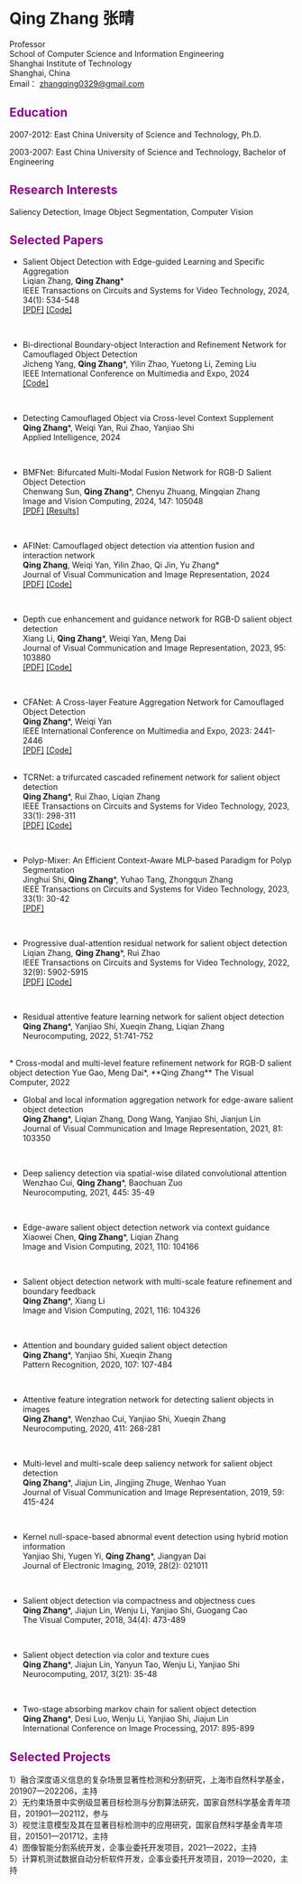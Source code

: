 # **Qing Zhang 张晴**   

Professor     
School of Computer Science and Information Engineering  
Shanghai Institute of Technology  
Shanghai, China  
Email： zhangqing0329@gmail.com  


## **<font color="#8B008B">Education</font>**
2007-2012: East China University of Science and Technology, Ph.D.

2003-2007: East China University of Science and Technology, Bachelor of Engineering


## **<font color="#8B008B">Research Interests</font>**
Saliency Detection, Image Object Segmentation, Computer Vision


## **<font color="#8B008B">Selected Papers</font>**  
* Salient Object Detection with Edge-guided Learning and Specific Aggregation  
Liqian Zhang, **Qing Zhang***  
IEEE Transactions on Circuits and Systems for Video Technology, 2024, 34(1): 534-548   
[\[PDF\]](https://ieeexplore.ieee.org/document/10155248)  [\[Code\]](https://github.com/ZhangQing0329/ELSANet)        
<br/>

* Bi-directional Boundary-object Interaction and Refinement Network for Camouflaged Object Detection  
Jicheng Yang, **Qing Zhang***, Yilin Zhao, Yuetong Li, Zeming Liu  
IEEE International Conference on Multimedia and Expo, 2024   
[\[Code\]](https://github.com/Jcogito/BIRNet)      
<br/>

* Detecting Camouflaged Object via Cross-level Context Supplement   
**Qing Zhang***, Weiqi Yan, Rui Zhao, Yanjiao Shi   
Applied Intelligence, 2024   
<br/>

* BMFNet: Bifurcated Multi-Modal Fusion Network for RGB-D Salient Object Detection  
Chenwang Sun, **Qing Zhang***, Chenyu Zhuang, Mingqian Zhang  
Image and Vision Computing, 2024, 147: 105048  
[\[PDF\]](https://www.sciencedirect.com/science/article/abs/pii/S0262885624001525)  [\[Results\]](https://github.com/ZhangQing0329/BMFNet)    
<br/>  

* AFINet: Camouflaged object detection via attention fusion and interaction network  
**Qing Zhang**, Weiqi Yan, Yilin Zhao, Qi Jin, Yu Zhang*  
Journal of Visual Communication and Image Representation, 2024  
[\[PDF\]](https://www.sciencedirect.com/science/article/abs/pii/S1047320324001640)  [\[Code\]](https://github.com/ZhangQing0329/AFINet)    
<br/>

* Depth cue enhancement and guidance network for RGB-D salient object detection  
Xiang Li, **Qing Zhang***, Weiqi Yan, Meng Dai  
Journal of Visual Communication and Image Representation, 2023, 95: 103880  
[\[PDF\]](https://authors.elsevier.com/sd/article/S1047-3203(23)00130-X)  [\[Code\]](https://github.com/ZhangQing0329/DEGNet)       
<br/> 

* CFANet: A Cross-layer Feature Aggregation Network for Camouflaged Object Detection  
**Qing Zhang***, Weiqi Yan  
IEEE International Conference on Multimedia and Expo, 2023: 2441-2446    
[\[PDF\]](https://ieeexplore.ieee.org/document/10219858) [\[Code\]](https://github.com/ZhangQing0329/CFANet)
<br/><br/>

* TCRNet: a trifurcated cascaded refinement network for salient object detection  
**Qing Zhang***, Rui Zhao, Liqian Zhang  
IEEE Transactions on Circuits and Systems for Video Technology, 2023, 33(1): 298-311  
[\[PDF\]](https://ieeexplore.ieee.org/document/9861608/)  [\[Code\]](https://github.com/ZhangQing0329/TCRNet)   
<br/>
     
* Polyp-Mixer: An Efficient Context-Aware MLP-based Paradigm for Polyp Segmentation  
Jinghui Shi, **Qing Zhang***, Yuhao Tang, Zhongqun Zhang  
IEEE Transactions on Circuits and Systems for Video Technology, 2023, 33(1): 30-42   
[\[PDF\]](https://ieeexplore.ieee.org/document/9852486/)  
<br/>

* Progressive dual-attention residual network for salient object detection  
Liqian Zhang, **Qing Zhang***, Rui Zhao  
IEEE Transactions on Circuits and Systems for Video Technology, 2022, 32(9): 5902-5915   
[\[PDF\]](https://ieeexplore.ieee.org/document/9745960/) [\[Code\]](https://github.com/ZhangQing0329/PDRNet)  
<br/>   


* Residual attentive feature learning network for salient object detection  
**Qing Zhang***, Yanjiao Shi, Xueqin Zhang, Liqian Zhang  
Neurocomputing, 2022, 51:741-752  
<br/>  
* Cross-modal and multi-level feature refinement network for RGB-D salient object detection  
Yue Gao, Meng Dai*, **Qing Zhang**  
The Visual Computer, 2022  
<br/>

* Global and local information aggregation network for edge-aware salient object detection  
**Qing Zhang***, Liqian Zhang, Dong Wang, Yanjiao Shi, Jianjun Lin  
Journal of Visual Communication and Image Representation, 2021, 81: 103350   
<br/>

* Deep saliency detection via spatial-wise dilated convolutional attention  
Wenzhao Cui, **Qing Zhang***, Baochuan Zuo  
Neurocomputing, 2021, 445: 35-49  
<br/>

* Edge-aware salient object detection network via context guidance  
Xiaowei Chen, **Qing Zhang***, Liqian Zhang  
Image and Vision Computing, 2021, 110: 104166   
<br/>

* Salient object detection network with multi-scale feature  refinement and boundary feedback   
**Qing Zhang***, Xiang Li   
Image and Vision Computing, 2021, 116: 104326  
<br/>

* Attention and boundary guided salient object detection   
**Qing Zhang***, Yanjiao Shi, Xueqin Zhang  
Pattern Recognition, 2020, 107: 107-484  
<br/>

* Attentive feature integration network for detecting salient objects in images    
**Qing Zhang***, Wenzhao Cui, Yanjiao Shi, Xueqin Zhang    
Neurocomputing, 2020, 411: 268-281  
<br/>

* Multi-level and multi-scale deep saliency network for salient object detection  
**Qing Zhang***, Jiajun Lin, Jingjing Zhuge, Wenhao Yuan    
Journal of Visual Communication and Image Representation, 2019, 59: 415-424  
<br/>

* Kernel null-space-based abnormal event detection using hybrid motion information  
Yanjiao Shi, Yugen Yi, **Qing Zhang***, Jiangyan Dai   
Journal of Electronic Imaging, 2019, 28(2): 021011  
<br/>

* Salient object detection via compactness and objectness cues   
**Qing Zhang***, Jiajun Lin, Wenju Li, Yanjiao Shi, Guogang Cao  
The Visual Computer, 2018, 34(4): 473-489  
<br/>

* Salient object detection via color and texture cues  
**Qing Zhang***, Jiajun Lin, Yanyun Tao, Wenju Li, Yanjiao Shi    
Neurocomputing, 2017, 3(21): 35-48  
<br/>

* Two-stage absorbing markov chain for salient object detection   
**Qing Zhang***, Desi Luo, Wenju Li, Yanjiao Shi, Jiajun Lin    
International Conference on Image Processing, 2017: 895-899  

## **<font color="#8B008B">Selected Projects</font>**

1）融合深度语义信息的复杂场景显著性检测和分割研究，上海市自然科学基金，201907—202206，主持  
2）无约束场景中实例级显著目标检测与分割算法研究，国家自然科学基金青年项目，201901—202112，参与  
3）视觉注意模型及其在显著目标检测中的应用研究，国家自然科学基金青年项目，201501—201712，主持  
4）图像智能分割系统开发，企事业委托开发项目，2021—2022，主持  
5）计算机测试数据自动分析软件开发，企事业委托开发项目，2019—2020，主持

